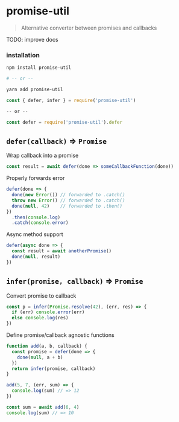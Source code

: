 # promise-util

> Alternative converter between promises and callbacks

TODO: improve docs

### installation

```bash
npm install promise-util

# -- or --

yarn add promise-util
```

```js
const { defer, infer } = require('promise-util')

-- or --

const defer = require('promise-util').defer
```

## `defer(callback)` => `Promise`

Wrap callback into a promise

```js
const result = await defer(done => someCallbackFunction(done))
```

Properly forwards error

```js
defer(done => {
  done(new Error()) // forwarded to .catch()
  throw new Error() // forwarded to .catch()
  done(null, 42)    // forwarded to .then()
})
  .then(console.log)
  .catch(console.error)
```

Async method support

```js
defer(async done => {
  const result = await anotherPromise()
  done(null, result)
})
```

## `infer(promise, callback)` => `Promise`

Convert promise to callback

```js
const p = infer(Promise.resolve(42), (err, res) => {
  if (err) console.error(err)
  else console.log(res)
})
```

Define promise/callback agnostic functions

```js
function add(a, b, callback) {
  const promise = defer(done => {
    done(null, a + b)
  })
  return infer(promise, callback)
}

add(5, 7, (err, sum) => {
  console.log(sum) // => 12
})

const sum = await add(6, 4)
console.log(sum) // => 10
```
